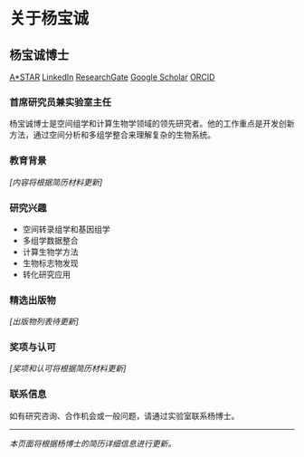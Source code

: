 # 关于杨宝诚

## 杨宝诚博士

<div class="social-buttons">
  <a href="https://research.a-star.edu.sg/researcher/joe-yeong/" target="_blank" class="social-btn astar">A*STAR</a>
  <a href="https://www.linkedin.com/in/joe-yeong/" target="_blank" class="social-btn linkedin">LinkedIn</a>
  <a href="https://www.researchgate.net/profile/Joe-Yeong-2" target="_blank" class="social-btn researchgate">ResearchGate</a>
  <a href="https://scholar.google.com/citations?user=zSDQ4D8AAAAJ" target="_blank" class="social-btn scholar">Google Scholar</a>
  <a href="https://orcid.org/0000-0002-6674-7153" target="_blank" class="social-btn orcid">ORCID</a>
</div>

### 首席研究员兼实验室主任

杨宝诚博士是空间组学和计算生物学领域的领先研究者。他的工作重点是开发创新方法，通过空间分析和多组学整合来理解复杂的生物系统。

### 教育背景

*[内容将根据简历材料更新]*

### 研究兴趣

- 空间转录组学和基因组学
- 多组学数据整合
- 计算生物学方法
- 生物标志物发现
- 转化研究应用

### 精选出版物

*[出版物列表待更新]*

### 奖项与认可

*[奖项和认可将根据简历材料更新]*

### 联系信息

如有研究咨询、合作机会或一般问题，请通过实验室联系杨博士。

---

*本页面将根据杨博士的简历详细信息进行更新。*
